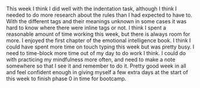 This week I think I did well with the indentation task, although I think I needed to do more research about the rules than I had expected to have to. With the different tags and their meanings unknown in some cases it was hard to know where there were inline tags or not. I think I spent a reasonable amount of time working this week, but there is always room for more. I enjoyed the first chapter of the emotional intelligence book. I think I could have spent more time on touch typing this week but was pretty busy. I need to time-block more time out of my day to do work I think. I could do with practicing my mindfulness more often, and need to make a note somewhere so that I see it and remember to do it. Pretty good week in all and feel confident enough in giving myself a few extra days at the start of this week to finish phase 0 in time for bootcamp. 
